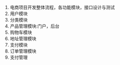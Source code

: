 
1. 电商项目开发整体流程，各功能模块，接口设计与测试
2. 用户模块
3. 分类模块
4. 产品管理模块:门户，后台
5. 购物车模块
6. 地址管理模块
7. 支付模块
8. 订单管理模块
9. 支付管理
